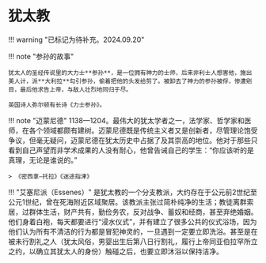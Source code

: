 # 犹太教

!!! warning "已标记为待补充。2024.09.20"

!!! note "参孙的故事"
    
    犹太人的圣经传说里的大力士**参孙**，是一位拥有神力的士师，后来非利士人想害他，施出美人计，派**大利拉**勾引参孙，偷着把他的头发给剪了。被卸去了神力的参孙被俘，惨遭剜目，最后他求告上帝，与敌人壮烈地同归于尽。

    英国诗人弥尔顿有长诗《力士参孙》。

!!! note "迈蒙尼德"
    1138—1204。最伟大的犹太学者之一，法学家、哲学家和医师，在各个领域都颇有建树。迈蒙尼德既是传统主义者又是创新者，尽管理论饱受争议，但毫无疑问，迈蒙尼德在犹太历史中占据了及其崇高的地位。他对于那些只看到自己声望而非学术成果的人没有耐心，他曾告诫自己的学生：“你应该听的是真理，无论是谁说的。”

    > 《密西拿—托拉》《迷途指津》

!!! "艾塞尼派（Essenes）"
    是犹太教的一个分支教派，大约存在于公元前2世纪至公元1世纪，曾在死海附近区域聚居。该教派主张过简朴纯净的生活；教徒离群索居，过群体生活，财产共有，勤俭务农，反对战争、蓄奴和经商，甚至弃绝婚姻。他们身着白袍，每天都要进行“浸水仪式”，并有建立了很多公共的仪式浴场，因为他们认为所有不清洁的行为都是冒犯神灵的，一旦遇到一定要立即洗浴。甚至是在被未行割礼之人（犹太风俗，男婴出生后第八日行割礼，履行上帝同亚伯拉罕所立之约，以确立其犹太人的身份）触碰之后，也要立即沐浴以保持洁净。